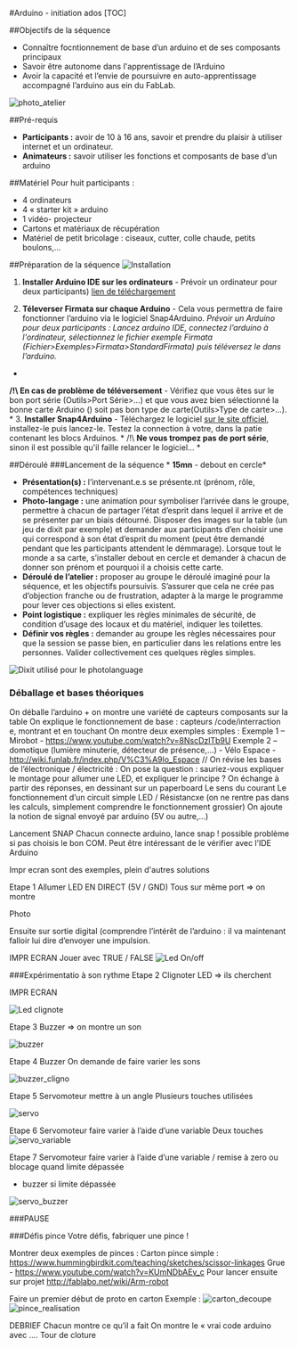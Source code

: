 #Arduino - initiation ados
[TOC]

##Objectifs de la séquence
- Connaître focntionnement de base d’un arduino et de ses composants principaux
- Savoir être autonome dans l'apprentissage de l’Arduino
- Avoir la capacité et l’envie de poursuivre en auto-apprentissage accompagné l’arduino aus ein du FabLab.

![photo_atelier](http://wiki.funlab.fr/images/thumb/c/c1/Ados_arduino_3.jpg/800px-Ados_arduino_3.jpg)

##Pré-requis
- **Participants :** avoir de 10 à 16 ans, savoir et prendre du plaisir à utiliser internet et un ordinateur.
- **Animateurs :** savoir utiliser les fonctions et composants de base d’un arduino


##Matériel
Pour huit participants : 
- 4 ordinateurs
- 4 « starter kit » arduino
- 1 vidéo- projecteur
- Cartons et matériaux de récupération
- Matériel de petit bricolage : ciseaux, cutter, colle chaude, petits boulons,...

##Préparation de la séquence
![Installation](https://pbs.twimg.com/media/DLjO6UWUIAEwslf.jpg)

1. **Installer Arduino IDE sur les ordinateurs** - Prévoir un ordinateur pour deux participants) [lien de téléchargement](https://www.arduino.cc/en/Main/Software#) 

2. **Téleverser Firmata sur chaque Arduino** - Cela vous  permettra de faire fonctionner l’arduino via le logiciel Snap4Arduino. *Prévoir un Arduino pour deux participants : Lancez arduino IDE, connectez l’arduino à l'ordinateur, sélectionnez le fichier exemple Firmata (Fichier>Exemples>Firmata>StandardFirmata) puis téléversez le dans l’arduino.* 
*
**/!\ En cas de problème de téléversement** - Vérifiez que vous êtes sur le bon port série (Outils>Port Série>...) et que vous avez bien sélectionné la bonne carte Arduino () soit pas bon type de carte(Outils>Type de carte>...).
*
3. **Installer Snap4Arduino** - Téléchargez le logiciel [sur le site officiel](http://snap4arduino.rocks/), installez-le puis lancez-le. Testez la connection à votre, dans la patie contenant les blocs Arduinos. *
/!\ **Ne vous trompez pas de port série**, sinon il est possible qu'il faille relancer le logiciel...
*


##Déroulé
###Lancement de la séquence
*
**15mn** - debout en cercle*
 - **Présentation(s) :** l’intervenant.e.s se présente.nt (prénom, rôle, compétences techniques)
 - **Photo-langage :** une animation pour symboliser l’arrivée dans le groupe, permettre à chacun de partager l’état d’esprit dans lequel il arrive et de se présenter par un biais détourné. Disposer des images sur la table (un jeu de dixit par exemple) et demander aux participants d’en choisir une qui correspond à son état d’esprit du moment (peut être demandé pendant que les participants attendent le démmarage). Lorsque tout le monde a sa carte, s’installer debout en cercle et demander à chacun de donner son prénom et pourquoi il a choisis cette carte.
 - **Déroulé de l’atelier :** proposer au groupe le déroulé imaginé pour la séquence, et les objectifs poursuivis. S’assurer que cela ne crée pas d’objection franche ou de frustration, adapter à la marge le programme pour lever ces objections si elles existent.
 - **Point logistique :** expliquer les règles minimales de sécurité, de condition d’usage des locaux et du matériel, indiquer les toilettes.
 - **Définir vos règles :** demander au groupe les règles nécessaires pour que la session se passe bien, en particulier dans les relations entre les personnes. Valider collectivement ces quelques règles simples.

![Dixit utilisé pour le photolanguage](http://wiki.funlab.fr/images/thumb/4/41/20171024_123208.jpg/800px-20171024_123208.jpg)

### Déballage et bases théoriques
On déballe l’arduino + on montre une variété de capteurs composants sur la table
On explique le fonctionnement de base : capteurs /code/interraction e, montrant et en touchant
On montre deux exemples simples : 
Exemple 1 – Mirobot - https://www.youtube.com/watch?v=8NscDzlTb9U 
Exemple 2 – domotique (lumière minuterie, détecteur de présence,…) - Vélo Espace - http://wiki.funlab.fr/index.php/V%C3%A9lo_Espace  //
On révise les bases de l’électronique / électricité : 
On pose la question : sauriez-vous expliquer le montage pour allumer une LED, et expliquer le principe ?
On échange à partir des réponses, en dessinant sur un paperboard
Le sens du courant
Le fonctionnement d’un circuit simple LED / Résistancxe (on ne rentre pas dans les calculs, simplement comprendre le fonctionnement grossier)
On ajoute la notion de signal envoyé par arduino (5V ou autre,...)


Lancement SNAP
Chacun connecte arduino, lance snap
! possible problème si pas choisis le bon COM. Peut être intéressant de le vérifier avec l’IDE Arduino

Impr ecran sont des exemples, plein d'autres solutions

Etape 1 
Allumer LED EN DIRECT (5V / GND)
Tous sur même port => on montre

Photo

Ensuite sur sortie digital (comprendre l’intérêt de l’arduino : il va maintenant falloir lui dire d’envoyer une impulsion.

IMPR ECRAN 
Jouer avec TRUE / FALSE
![Led On/off](http://wiki.funlab.fr/images/4/4a/1.png)

###Expérimentatio à son rythme
Etape 2
Clignoter LED
=> ils cherchent

IMPR ECRAN

![Led clignote](http://wiki.funlab.fr/images/f/fb/2.png)

Etape 3 
Buzzer
=> on montre un son

![buzzer](http://wiki.funlab.fr/images/1/10/3.png)

Etape 4
Buzzer
On demande de faire varier les sons

![buzzer_cligno](http://wiki.funlab.fr/images/0/09/4.png)

Etape 5
Servomoteur mettre à un angle
Plusieurs touches utilisées

![servo](http://wiki.funlab.fr/images/8/82/5.png)


Etape 6
Servomoteur faire varier à l’aide d’une variable
Deux touches
![servo_variable](http://wiki.funlab.fr/images/f/f1/6.png)

Etape 7
Servomoteur faire varier à l’aide d’une variable / remise à zero ou blocage quand limite dépassée
+ buzzer si limite dépassée

![servo_buzzer](http://wiki.funlab.fr/images/9/9e/7.png)



###PAUSE

###Défis pince
Votre défis, fabriquer une pince !

Montrer deux exemples de pinces : 
Carton pince simple : https://www.hummingbirdkit.com/teaching/sketches/scissor-linkages 
Grue - https://www.youtube.com/watch?v=KUmNDbAEv_c 
Pour lancer ensuite sur projet http://fablabo.net/wiki/Arm-robot 

Faire un premier début de proto en carton
Exemple : 
![carton_decoupe](http://wiki.funlab.fr/images/thumb/e/ea/Ados_arduino2.jpg/800px-Ados_arduino2.jpg)
![pince_realisation](http://wiki.funlab.fr/images/thumb/6/6b/Arduino_ados1.jpg/800px-Arduino_ados1.jpg)



DEBRIEF 
Chacun montre ce qu’il a fait
On montre le « vrai code arduino avec ….
Tour de cloture
